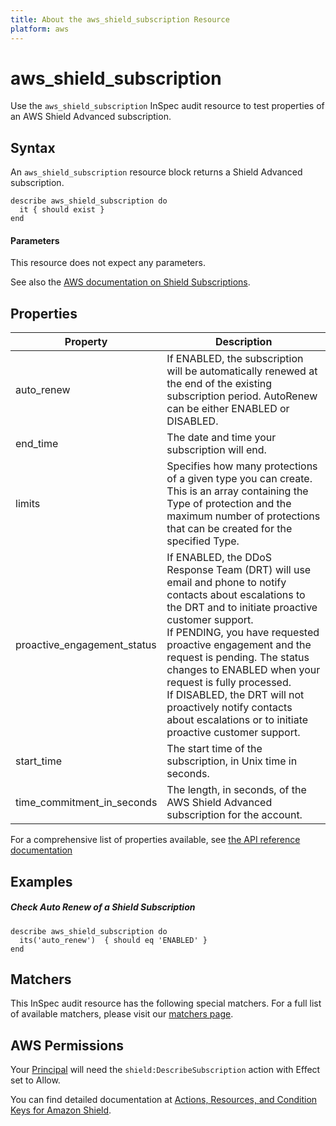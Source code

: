 ```yaml
---
title: About the aws_shield_subscription Resource
platform: aws
---
```


# aws\_shield\_subscription

Use the `aws_shield_subscription` InSpec audit resource to test properties of an AWS Shield Advanced subscription.

## Syntax

An `aws_shield_subscription` resource block returns a Shield Advanced subscription.

    describe aws_shield_subscription do
      it { should exist }
    end


#### Parameters

This resource does not expect any parameters.

See also the [AWS documentation on Shield Subscriptions](https://docs.aws.amazon.com/waf/latest/developerguide/shield-chapter.html).


## Properties

|Property                      | Description|
| ---                          | --- |
|auto\_renew                   | If ENABLED, the subscription will be automatically renewed at the end of the existing subscription period. AutoRenew can be either ENABLED or DISABLED. |
|end\_time                     | The date and time your subscription will end. |
|limits                        | Specifies how many protections of a given type you can create. This is an array containing the Type of protection and the maximum number of protections that can be created for the specified Type. |
|proactive\_engagement\_status | If ENABLED, the DDoS Response Team (DRT) will use email and phone to notify contacts about escalations to the DRT and to initiate proactive customer support. <br/> If PENDING, you have requested proactive engagement and the request is pending. The status changes to ENABLED when your request is fully processed. <br/> If DISABLED, the DRT will not proactively notify contacts about escalations or to initiate proactive customer support. |
|start\_time                   | The start time of the subscription, in Unix time in seconds. |
|time\_commitment\_in\_seconds | The length, in seconds, of the AWS Shield Advanced subscription for the account. |

For a comprehensive list of properties available, see [the API reference documentation](https://docs.aws.amazon.com/waf/latest/DDOSAPIReference/API_Subscription.html)

## Examples

##### Check Auto Renew of a Shield Subscription

    describe aws_shield_subscription do
      its('auto_renew')  { should eq 'ENABLED' }
    end

## Matchers

This InSpec audit resource has the following special matchers. For a full list of available matchers, please visit our [matchers page](https://www.inspec.io/docs/reference/matchers/).

## AWS Permissions

Your [Principal](https://docs.aws.amazon.com/IAM/latest/UserGuide/intro-structure.html#intro-structure-principal) will need the `shield:DescribeSubscription` action with Effect set to Allow.

You can find detailed documentation at [Actions, Resources, and Condition Keys for Amazon Shield](https://docs.aws.amazon.com/IAM/latest/UserGuide/list_awsshield.html).
